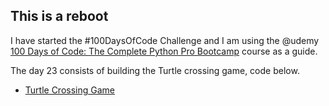 ## This is a reboot

I have started the #100DaysOfCode Challenge and I am using the @udemy [100 Days of Code: The Complete Python Pro Bootcamp](https://www.udemy.com/course/100-days-of-code) course as a guide.

The day 23 consists of building the Turtle crossing game, code below.

* [Turtle Crossing Game](./main.py)